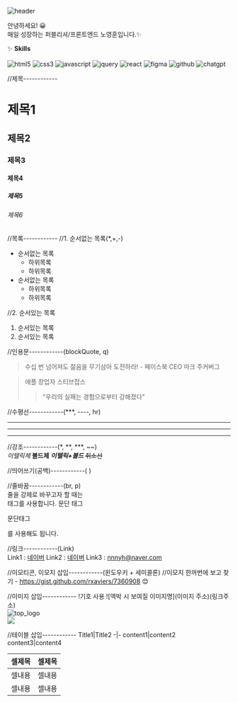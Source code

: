 ![header](https://capsule-render.vercel.app/api?type=wave&color=auto&height=300&section=header&text=publisher/frontend&fontSize=90)

안녕하세요! 😀 <br /> 
매일 성장하는 퍼블리셔/프론트엔드 노영훈입니다.✨

✨ **Skills** <br /><br />
<img src="https://img.shields.io/badge/HTML5-orange?style=flat-square&logo=html5&logoColor=white" alt="html5" /> <img
 src="https://img.shields.io/badge/CSS3-blue?style=flat-square&logo=css3&logoColor=white" alt="css3" /> <img
 src="https://img.shields.io/badge/Javascript-yellow?style=flat-square&logo=javascript&logoColor=white" alt="javascript" /> <img
 src="https://img.shields.io/badge/jquery-black?style=flat-square&logo=jqeury&logoColor=white" alt="jquery" /> <img
 src="https://img.shields.io/badge/react-skyblue?style=flat-square&logo=react&logoColor=white" alt="react" /> <img
 src="https://img.shields.io/badge/figma-green?style=flat-square&logo=figma&logoColor=white" alt="figma" /> <img
 src="https://img.shields.io/badge/github-black?style=flat-square&logo=github&logoColor=white" alt="github" /> <img
 src="https://img.shields.io/badge/chatgpt-black?style=flat-square&logo=gpt&logoColor=white" alt="chatgpt" />

//제목------------
# 제목1
## 제목2
### 제목3
#### 제목4
##### 제목5
###### 제목6

//목록------------
//1. 순서없는 목록(*,+,-)
* 순서없는 목록
  + 하위목록
  + 하위목록
* 순서없는 목록
  - 하위목록
  - 하위목록
    
//2. 순서있는 목록
1. 순서있는 목록
2. 순서있는 목록

//인용문------------(blockQuote, q)
> 수십 번 넘어져도 젊음을 무기삼아 도전하라! - 페이스북 CEO 마크 주커버그

> 애플 창업자 스티브잡스
>> "우리의 실패는 경험으로부터 강해졌다"

//수평선------------(***, ----, hr)
***
----
<hr />

//강조------------(*, **, ***, ~~)    <br />
*이텔릭체*
**볼드체**
***이텔릭+볼드***
~~취소선~~

//띄어쓰기(공백)------------(&nbsp;)
&nbsp;&nbsp;&nbsp;&nbsp;&nbsp;&nbsp;

//줄바꿈------------(br, p)    <br />
줄을 강제로 바꾸고자 할 때는 <br />태그를 사용합니다.
문단 태그 <p>문단태그</p>를 사용해도 됩니다.

//링크------------(Link)   <br />
Link1 : [네이버](https://naver.com)
Link2 : <a href="http://naver.com" title="네이버 바로가기" target="_blank">네이버</a>
Link3 : <nnnyh@naver.com>

//이모티콘, 이모지 삽입------------(윈도우키 + 세미콜론)
//이모지 한꺼번에 보고 찾기 - https://gist.github.com/rxaviers/7360908 :blush:

//이미지 삽입------------ !기호 사용
![엑박 시 보여질 이미지명](이미지 주소)(링크주소) <br>
![top_logo](https://harimpetfood.com/SkinImg/top_logo.gif)<br>
<img src="https://harimpetfood.com/SkinImg/top_logo.gif">

//테이블 삽입------------
Title1|Title2
-|-
content1|content2
content3|content4

<table>
  <thead>
    <tr><th>셀제목</th><th>셀제목</th></tr>
  </thead>
  <tbody>
    <tr><td>셀내용</td><td>셀내용</td></tr>
    <tr><td>셀내용</td><td>셀내용</td></tr>
  </tbody>
</table>

